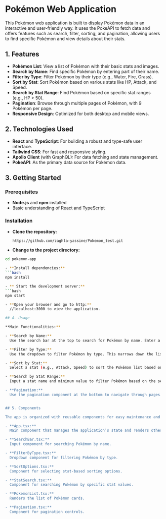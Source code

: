 # Pokémon Web Application

This Pokémon web application is built to display Pokémon data in an interactive and user-friendly way. It uses the PokeAPI to fetch data and offers features such as search, filter, sorting, and pagination, allowing users to find specific Pokémon and view details about their stats.

## 1. Features

- **Pokémon List**: View a list of Pokémon with their basic stats and images.
- **Search by Name**: Find specific Pokémon by entering part of their name.
- **Filter by Type**: Filter Pokémon by their type (e.g., Water, Fire, Grass).
- **Sort by Stat**: Sort Pokémon based on various stats like HP, Attack, and Speed.
- **Search by Stat Range**: Find Pokémon based on specific stat ranges (e.g., HP > 50).
- **Pagination**: Browse through multiple pages of Pokémon, with 9 Pokémon per page.
- **Responsive Design**: Optimized for both desktop and mobile views.

## 2. Technologies Used

- **React** and **TypeScript**: For building a robust and type-safe user interface.
- **Tailwind CSS**: For fast and responsive styling.
- **Apollo Client** (with GraphQL): For data fetching and state management.
- **PokeAPI**: As the primary data source for Pokémon data.

## 3. Getting Started

### Prerequisites

- **Node.js** and **npm** installed
- Basic understanding of React and TypeScript

### Installation

- **Clone the repository:**
   ```bash
   https://github.com/zaghla-yassine/Pokemon_test.git

- **Change to the project directory:**
```bash
cd pokemon-app

- **Install dependencies:**
```bash
npm install

- ** Start the development server:**
```bash
npm start

- **Open your browser and go to http:**
  //localhost:3000 to view the application.

## 4. Usage

**Main Functionalities:**

- **Search by Name:**  
  Use the search bar at the top to search for Pokémon by name. Enter a name, and the list will filter automatically to show matching Pokémon.

- **Filter by Type:**  
  Use the dropdown to filter Pokémon by type. This narrows down the list to show only Pokémon of the selected type.

- **Sort by Stat:**  
  Select a stat (e.g., Attack, Speed) to sort the Pokémon list based on that stat in descending order.

- **Search by Stat Range:**  
  Input a stat name and minimum value to filter Pokémon based on the selected stat's value.

- **Pagination:**  
  Use the pagination component at the bottom to navigate through pages.


## 5. Components

The app is organized with reusable components for easy maintenance and scalability:

- **App.tsx:**  
  Main component that manages the application’s state and renders other components.

- **SearchBar.tsx:**  
  Input component for searching Pokémon by name.

- **FilterByType.tsx:**  
  Dropdown component for filtering Pokémon by type.

- **SortOptions.tsx:**  
  Component for selecting stat-based sorting options.

- **StatSearch.tsx:**  
  Component for searching Pokémon by specific stat values.

- **PokemonList.tsx:**  
  Renders the list of Pokémon cards.

- **Pagination.tsx:**  
  Component for pagination controls.

